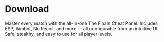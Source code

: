 # Download
Master every match with the all-in-one The Finals Cheat Panel. Includes ESP, Aimbot, No Recoil, and more — all configurable from an intuitive UI. Safe, stealthy, and easy to use for all player levels.
